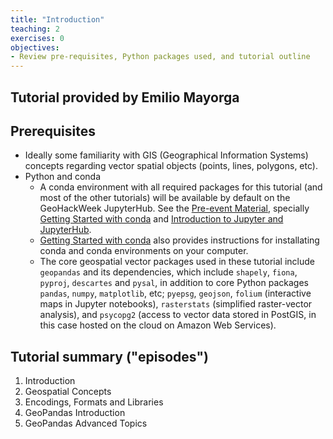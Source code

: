 ```yaml
---
title: "Introduction"
teaching: 2
exercises: 0
objectives:
- Review pre-requisites, Python packages used, and tutorial outline
---
```


## Tutorial provided by Emilio Mayorga

## Prerequisites
* Ideally some familiarity with GIS (Geographical Information Systems) concepts regarding vector spatial objects (points, lines, polygons, etc).
* Python and conda
  * A conda environment with all required packages for this tutorial (and most of the other tutorials) will be available by default on the GeoHackWeek JupyterHub. See the [Pre-event Material](https://geohackweek.github.io/preliminary/), specially [Getting Started with conda](https://geohackweek.github.io/preliminary/01-conda-tutorial/) and [Introduction to Jupyter and JupyterHub](https://geohackweek.github.io/datasharing/03-Jupyter-tutorial/).
  * [Getting Started with conda](https://geohackweek.github.io/preliminary/01-conda-tutorial/) also provides instructions for installating conda and conda environments on your computer.
  * The core geospatial vector packages used in these tutorial include `geopandas` and its dependencies, which include `shapely`, `fiona`, `pyproj`, `descartes` and `pysal`, in addition to core Python packages `pandas`, `numpy`, `matplotlib`, etc; `pyepsg`, `geojson`, `folium` (interactive maps in Jupyter notebooks), `rasterstats` (simplified raster-vector analysis), and `psycopg2` (access to vector data stored in PostGIS, in this case hosted on the cloud on Amazon Web Services).


## Tutorial summary ("episodes")
1. Introduction
2. Geospatial Concepts
3. Encodings, Formats and Libraries
4. GeoPandas Introduction
5. GeoPandas Advanced Topics
